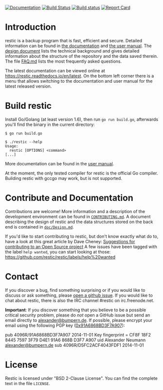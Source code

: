 [![Documentation](https://readthedocs.org/projects/restic/badge/?version=latest)](https://restic.readthedocs.io/en/latest/?badge=latest)
[![Build Status](https://travis-ci.org/restic/restic.svg?branch=master)](https://travis-ci.org/restic/restic)
[![Build status](https://ci.appveyor.com/api/projects/status/nuy4lfbgfbytw92q/branch/master?svg=true)](https://ci.appveyor.com/project/fd0/restic/branch/master)
[![Report Card](http://goreportcard.com/badge/github.com/restic/restic)](http://goreportcard.com/report/github.com/restic/restic)


Introduction
============

restic is a backup program that is fast, efficient and secure. Detailed
information can be found in [the documentation](doc/index.md) and [the user
manual](doc/Manual.md). The [design document](doc/Design.md) lists the
technical background and gives detailed information about the structure of the
repository and the data saved therein. The file [FAQ.md](doc/FAQ.md) lists the
most frequently asked questions.

The latest documentation can be viewed online at
<https://restic.readthedocs.io/en/latest>. On the bottom left corner there is
a menu that allows switching to the documentation and user manual for the
latest released version.

Build restic
============

Install Go/Golang (at least version 1.6), then run `go run build.go`,
afterwards you'll find the binary in the current directory:

    $ go run build.go

    $ ./restic --help
    Usage:
      restic [OPTIONS] <command>
    [...]

More documentation can be found in the [user manual](doc/Manual.md).

At the moment, the only tested compiler for restic is the official Go compiler.
Building restic with gccgo may work, but is not supported.

Contribute and Documentation
============================

Contributions are welcome! More information and a description of the
development environment can be found in [`CONTRIBUTING.md`](CONTRIBUTING.md). A
document describing the design of restic and the data structures stored on the
back end is contained in [`doc/Design.md`](doc/Design.md).

If you'd like to start contributing to restic, but don't know exactly what do
to, have a look at this great article by Dave Cheney:
[Suggestions for contributing to an Open Source project](http://dave.cheney.net/2016/03/12/suggestions-for-contributing-to-an-open-source-project)
A few issues have been tagged with the label `help wanted`, you can start
looking at those: https://github.com/restic/restic/labels/help%20wanted

Contact
=======

If you discover a bug, find something surprising or if you would like to
discuss or ask something, please [open a github issue](https://github.com/restic/restic/issues/new).
If you would like to chat about restic, there is also the IRC channel #restic
on irc.freenode.net.

**Important**: If you discover something that you believe to be a possible critical
security problem, please do *not* open a GitHub issue but send an email directly to
alexander@bumpern.de. If possible, please encrypt your email using the following PGP key
([0x91A6868BD3F7A907](https://pgp.mit.edu/pks/lookup?op=get&search=0xCF8F18F2844575973F79D4E191A6868BD3F7A907)):


pub   4096R/91A6868BD3F7A907 2014-11-01
      Key fingerprint = CF8F 18F2 8445 7597 3F79  D4E1 91A6 868B D3F7 A907
      uid                          Alexander Neumann <alexander@bumpern.de>
      sub   4096R/D5FC2ACF4043FDF1 2014-11-01


License
=======

Restic is licensed under "BSD 2-Clause License". You can find the complete text
in the file `LICENSE`.

